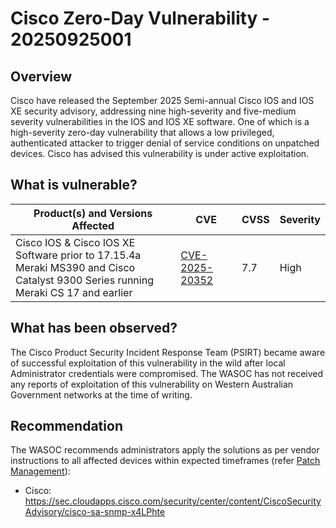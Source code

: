 # Cisco Zero-Day Vulnerability - 20250925001

## Overview

Cisco have released the September 2025 Semi-annual Cisco IOS and IOS XE security advisory, addressing nine high-severity and five-medium severity vulnerabilities in the IOS and IOS XE software. One of which is a high-severity zero-day vulnerability that allows a low privileged, authenticated attacker to trigger denial of service conditions on unpatched devices. Cisco has advised this vulnerability is under active exploitation.

## What is vulnerable?

| Product(s) and Versions Affected                                                                                                      | CVE                                                               | CVSS | Severity |
| ------------------------------------------------------------------------------------------------------------------------------------- | ----------------------------------------------------------------- | ---- | -------- |
| Cisco IOS & Cisco IOS XE Software prior to 17.15.4a <br> Meraki MS390 and Cisco Catalyst 9300 Series running Meraki CS 17 and earlier | [CVE-2025-20352](https://nvd.nist.gov/vuln/detail/CVE-2025-20352) | 7.7  | High     |

## What has been observed?

The Cisco Product Security Incident Response Team (PSIRT) became aware of successful exploitation of this vulnerability in the wild after local Administrator credentials were compromised.
The WASOC has not received any reports of exploitation of this vulnerability on Western Australian Government networks at the time of writing.

## Recommendation

The WASOC recommends administrators apply the solutions as per vendor instructions to all affected devices within expected timeframes (refer [Patch Management](../guidelines/patch-management.md)):

- Cisco: <https://sec.cloudapps.cisco.com/security/center/content/CiscoSecurityAdvisory/cisco-sa-snmp-x4LPhte>
